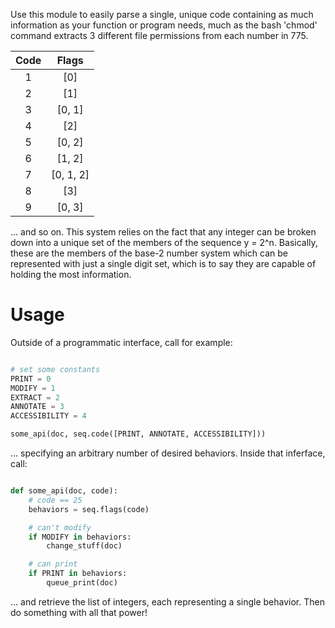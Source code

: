 Use this module to easily parse a single, unique 
code containing as much information as your 
function or program needs, much as the bash 
'chmod' command extracts 3 different file
permissions from each number in 775. 

|     Code      |   Flags     |
|:-------------:|:----------------:|
| 1             |      [0]         |
| 2             |   [1]            |
| 3             |  [0, 1]          |
| 4             |   [2]            |
| 5             |    [0, 2]        |
| 6             |    [1, 2]        |
| 7             |    [0, 1, 2]     |
| 8             |    [3]           |
| 9             |    [0, 3]        |

... and so on. This system relies on the fact that 
any integer can be broken down into a unique set of 
the members of the sequence y = 2^n. Basically, 
these are the members of the base-2 number system
which can be represented with just a single digit set,
which is to say they are capable of holding the most 
information.

Usage
=============

Outside of a programmatic interface, call for example:

```python

# set some constants
PRINT = 0
MODIFY = 1
EXTRACT = 2
ANNOTATE = 3
ACCESSIBILITY = 4

some_api(doc, seq.code([PRINT, ANNOTATE, ACCESSIBILITY]))

```

... specifying an arbitrary number of desired behaviors.
Inside that inferface, call:

```python

def some_api(doc, code):
    # code == 25
    behaviors = seq.flags(code)

    # can't modify
    if MODIFY in behaviors:
        change_stuff(doc)

    # can print
    if PRINT in behaviors:
        queue_print(doc)

```

... and retrieve the list of integers, each representing
a single behavior. Then do something with all that power!
